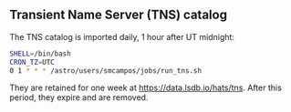 ## Transient Name Server (TNS) catalog

The TNS catalog is imported daily, 1 hour after UT midnight:

```bash
SHELL=/bin/bash
CRON_TZ=UTC
0 1 * * * /astro/users/smcampos/jobs/run_tns.sh
```

They are retained for one week at https://data.lsdb.io/hats/tns. After this period, they expire and are removed.
